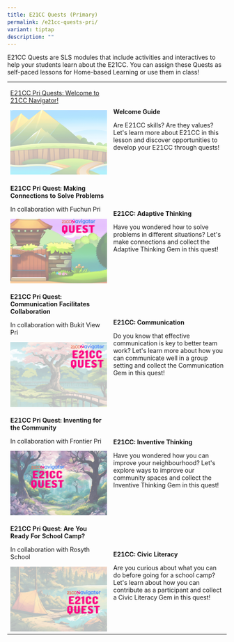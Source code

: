 ```yaml
---
title: E21CC Quests (Primary)
permalink: /e21cc-quests-pri/
variant: tiptap
description: ""
---
```

<p>E21CC Quests are SLS modules that include activities and interactives
to help your students learn about the E21CC. You can assign these Quests
as self-paced lessons for Home-based Learning or use them in class!</p>
<table style="minWidth: 50px">
<colgroup>
<col>
<col>
</colgroup>
<tbody>
<tr>
<td rowspan="1" colspan="1">
<p><a href="https://go.gov.sg/21ccn-welcome-pri" rel="noopener nofollow" target="_blank">E21CC Pri Quests: Welcome to 21CC Navigator!</a>
</p>
<div class="isomer-image-wrapper">
<img style="width: 100%" height="auto" width="100%" alt="" src="/images/21CC_Navigator_Onboarding_Graphics__NEW_LOGO___10_.gif">
</div>
</td>
<td rowspan="1" colspan="1">
<p><strong>Welcome Guide</strong>
</p>
<p>Are E21CC skills? Are they values? Let's learn more about E21CC in this
lesson and discover opportunities to develop your E21CC through quests!</p>
<p></p>
</td>
</tr>
<tr>
<td rowspan="1" colspan="1">
<p><strong>E21CC Pri Quest: Making Connections to Solve Problems</strong>
</p>
<p>In collaboration with Fuchun Pri</p>
<div class="isomer-image-wrapper">
<img style="width: 100%" height="auto" width="100%" alt="" src="/images/21CC_Navigator_Onboarding_Graphics__NEW_LOGO___58_.gif">
</div>
</td>
<td rowspan="1" colspan="1">
<p><strong>E21CC: Adaptive Thinking</strong>
</p>
<p>Have you wondered how to solve problems in different situations? Let's
make connections and collect the Adaptive Thinking Gem in this quest!</p>
<p></p>
</td>
</tr>
<tr>
<td rowspan="1" colspan="1">
<p><strong>E21CC Pri Quest: Communication Facilitates Collaboration</strong>
</p>
<p>In collaboration with Bukit View Pri</p>
<div class="isomer-image-wrapper">
<img style="width: 100%" height="auto" width="100%" alt="" src="/images/21CC_Navigator_Onboarding_Graphics__NEW_LOGO___60_.gif">
</div>
</td>
<td rowspan="1" colspan="1">
<p><strong>E21CC: Communication</strong>
</p>
<p>Do you know that effective communication is key to better team work? Let's
learn more about how you can communicate well in a group setting and collect
the Communication Gem in this quest!</p>
</td>
</tr>
<tr>
<td rowspan="1" colspan="1">
<p><strong>E21CC Pri Quest: Inventing for the Community</strong>
</p>
<p>In collaboration with Frontier Pri</p>
<div class="isomer-image-wrapper">
<img style="width: 100%" height="auto" width="100%" alt="" src="/images/21CC_Navigator_Onboarding_Graphics__NEW_LOGO___59_.gif">
</div>
</td>
<td rowspan="1" colspan="1">
<p><strong>E21CC: Inventive Thinking</strong>
</p>
<p>Have you wondered how you can improve your neighbourhood? Let's explore
ways to improve our community spaces and collect the Inventive Thinking
Gem in this quest!</p>
<p></p>
</td>
</tr>
<tr>
<td rowspan="1" colspan="1">
<p><strong>E21CC Pri Quest: Are You Ready For School Camp?</strong>
</p>
<p>In collaboration with Rosyth School</p>
<div class="isomer-image-wrapper">
<img style="width: 100%" height="auto" width="100%" alt="" src="/images/21CC_Navigator_Onboarding_Graphics__NEW_LOGO___57_.gif">
</div>
</td>
<td rowspan="1" colspan="1">
<p><strong>E21CC: Civic Literacy</strong>
</p>
<p>Are you curious about what you can do before going for a school camp?
Let's learn about how you can contribute as a participant and collect a
Civic Literacy Gem in this quest!</p>
<p></p>
</td>
</tr>
</tbody>
</table>
<p></p>